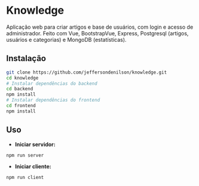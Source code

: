 # Knowledge

Aplicação web para criar artigos e base de usuários, com login e acesso de administrador. Feito com Vue, BootstrapVue, Express, Postgresql (artigos, usuários e categorias) e MongoDB (estatísticas).

## Instalação
```bash
git clone https://github.com/jeffersondenilson/knowledge.git
cd knowledge
# Instalar dependências do backend
cd backend
npm install
# Instalar dependências do frontend
cd frontend
npm install
```

## Uso
* **Iniciar servidor:**
```bash
npm run server
```

* **Iniciar cliente:**
```bash
npm run client
```